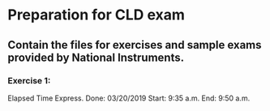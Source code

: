 # Preparation for CLD exam
## Contain the files for exercises and sample exams provided by National Instruments.

### Exercise 1:
Elapsed Time Express.
Done: 03/20/2019
Start: 9:35 a.m.
End: 9:50 a.m.


 
